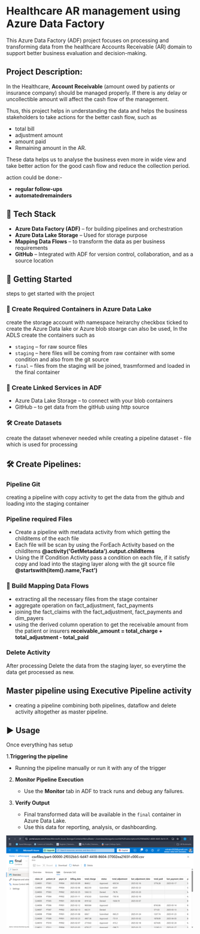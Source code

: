 # Healthcare AR management using Azure Data Factory

This Azure Data Factory (ADF) project focuses on processing and transforming data from the healthcare Accounts Receivable (AR) domain to support better business evaluation and decision-making.

## Project Description:

In the Healthcare, **Account Receivable** (amount owed by patients or insurance company) should be managed properly. If there is any delay or uncollectible amount will affect the cash flow of the management. 

Thus, this project helps in understanding the data and helps the business stakeholders to take actions for the better cash flow, such as 

- total bill
- adjustment amount
- amount paid
- Remaining amount in the AR.

These data helps us to analyse the business even more in wide view and take better action for the good cash flow and reduce the collection period.

action could be done:-
- **regular follow-ups**
- **automatedremainders**

## 🧰 Tech Stack

- **Azure Data Factory (ADF)** – for building pipelines and orchestration 
- **Azure Data Lake Storage** – Used for storage purpose 
- **Mapping Data Flows** – to transform the data as per business requirements  
- **GitHub** – Integrated with ADF for version control, collaboration, and as a source location

## 🚀 Getting Started
steps to get started with the project

### 📁 Create Required Containers in Azure Data Lake
create the storage account with namespace heirarchy checkbox ticked to create the Azure Data lake or Azure blob stoarge can also be used, In the ADLS create the containers such as 

- `staging` – for raw source files 
- `staging` – here files will be coming from raw container with some condition and also from the git source 
- `final` – files from the staging will be joined, trasmformed and loaded in the final container 

### 🔗 Create Linked Services in ADF
- Azure Data Lake Storage – to connect with your blob containers
- GitHub – to get data from the gitHub using http source

### 🛠 Create Datasets
create the dataset whenever needed while creating a pipeline
dataset - file which is used for processing 

## 🛠 Create Pipelines:

### Pipeline Git
creating a pipeline with copy activity to get the data from the github and loading into the staging container

### Pipeline required Files
* Create a pipeline with metadata activity from which getting the childitems of the each file
* Each file will be scan by using the ForEach Activity based on the childItems
  **@activity('GetMetadata').output.childItems**
* Using the If Condition Activity pass a condition on each file, if it satisfy copy and load into the staging layer along with the git source file
  **@startswith(item().name,'Fact')**

### 🔄 Build Mapping Data Flows
- extracting all the necessary files from the stage container
- aggregate operation on fact_adjustment, fact_payments
- joining the fact_claims with the fact_adjustment, fact_payments and dim_payers
- using the derived column operation to get the receivable amount from the patient or insurers
  **receivable_amount = total_charge + total_adjustment - total_paid**

### Delete Activity
After processing Delete the data from the staging layer, so everytime the data get processed as new.

## Master pipeline using Executive Pipeline activity 
- creating a pipeline combining both pipelines, dataflow and delete activity altogether as master pipeline.

## ▶️ Usage

Once everything has setup

1.**Triggering the pipeline**
   - Running the pipeline manually or run it with any of the trigger

2. **Monitor Pipeline Execution**
   - Use the **Monitor** tab in ADF to track runs and debug any failures.

3. **Verify Output**
   - Final transformed data will be available in the `final` container in Azure Data Lake.
   - Use this data for reporting, analysis, or dashboarding.

<img src="ScreenShots/final_table_preview_ss.png" alt="final_output" width="500"/>



